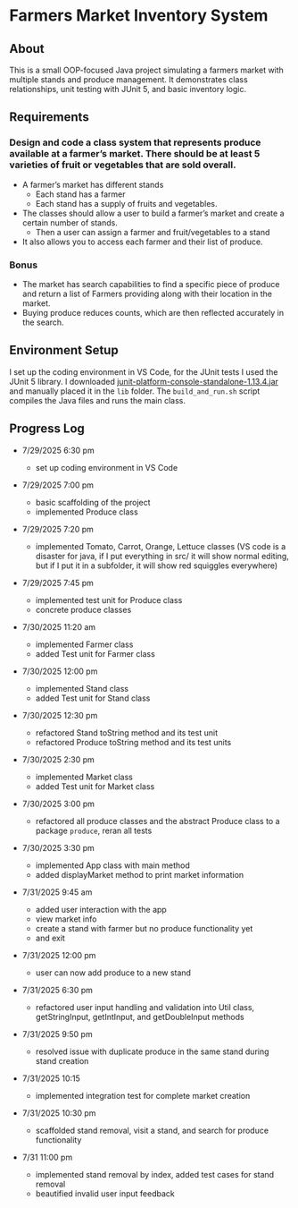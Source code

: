 # Farmers Market Inventory System

## About 

This is a small OOP-focused Java project simulating a farmers market with multiple stands and produce management. It demonstrates class relationships, unit testing with JUnit 5, and basic inventory logic.


## Requirements

### Design and code a class system that represents produce available at a farmer’s market. There should be at least 5 varieties of fruit or vegetables that are sold overall.

- A farmer’s market has different stands
    - Each stand has a farmer
    - Each stand has a supply of fruits and vegetables.
- The classes should allow a user to build a farmer’s market and create a certain number of stands.
    - Then a user can assign a farmer and fruit/vegetables to a stand
- It also allows you to access each farmer and their list of produce.

### Bonus

- The market has search capabilities to find a specific piece of produce and return a list of Farmers providing along with their location in the market.
- Buying produce reduces counts, which are then reflected accurately in the search.

## Environment Setup

I set up the coding environment in VS Code, for the JUnit tests I used the JUnit 5 library. I downloaded [junit-platform-console-standalone-1.13.4.jar](https://repo1.maven.org/maven2/org/junit/platform/junit-platform-console-standalone/1.13.4/) and manually placed it in the `lib` folder. The `build_and_run.sh` script compiles the Java files and runs the main class.

## Progress Log

- 7/29/2025 6:30 pm 
    - set up coding environment in VS Code

- 7/29/2025 7:00 pm 
    - basic scaffolding of the project
    - implemented Produce class

- 7/29/2025 7:20 pm 
    - implemented Tomato, Carrot, Orange, Lettuce classes (VS code is a disaster for java, if I put everything in src/ it will show normal editing, but if I put it in a subfolder, it will show red squiggles everywhere)

- 7/29/2025 7:45 pm 
    - implemented test unit for Produce class
    - concrete produce classes

- 7/30/2025 11:20 am 
    - implemented Farmer class
    - added Test unit for Farmer class

- 7/30/2025 12:00 pm 
    - implemented Stand class
    - added Test unit for Stand class

- 7/30/2025 12:30 pm 
    - refactored Stand toString method and its test unit
    - refactored Produce toString method and its test units

- 7/30/2025 2:30 pm 
    - implemented Market class
    - added Test unit for Market class

- 7/30/2025 3:00 pm 
    - refactored all produce classes and the abstract Produce class to a package `produce`, reran all tests

- 7/30/2025 3:30 pm 
    - implemented App class with main method
    - added displayMarket method to print market information

- 7/31/2025 9:45 am 
    - added user interaction with the app
    - view market info
    - create a stand with farmer but no produce functionality yet
    - and exit

- 7/31/2025 12:00 pm 
    - user can now add produce to a new stand

- 7/31/2025 6:30 pm 
    - refactored user input handling and validation into Util class, getStringInput, getIntInput, and getDoubleInput methods

- 7/31/2025 9:50 pm 
    - resolved issue with duplicate produce in the same stand during stand creation

- 7/31/2025 10:15 
    - implemented integration test for complete market creation

- 7/31/2025 10:30 pm 
    - scaffolded stand removal, visit a stand, and search for produce functionality

- 7/31 11:00 pm 
    - implemented stand removal by index, added test cases for stand removal 
    - beautified invalid user input feedback